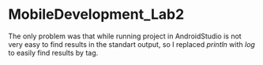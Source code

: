 # MobileDevelopment_Lab2
The only problem was that while running project in AndroidStudio is not very easy to find results in the standart output, so I replaced _println_ with _log_ to easily find results by tag.
